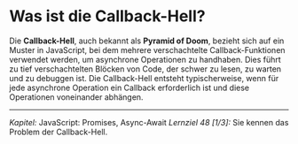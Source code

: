 # Was ist die Callback-Hell?

Die **Callback-Hell**, auch bekannt als **Pyramid of Doom**, bezieht sich auf ein Muster in JavaScript, bei dem mehrere verschachtelte Callback-Funktionen verwendet werden, um asynchrone Operationen zu handhaben. Dies führt zu tief verschachtelten Blöcken von Code, der schwer zu lesen, zu warten und zu debuggen ist. Die Callback-Hell entsteht typischerweise, wenn für jede asynchrone Operation ein Callback erforderlich ist und diese Operationen voneinander abhängen.

---

_Kapitel:_ JavaScript: Promises, Async-Await
_Lernziel 48 \[1/3\]:_ Sie kennen das Problem der Callback-Hell.
